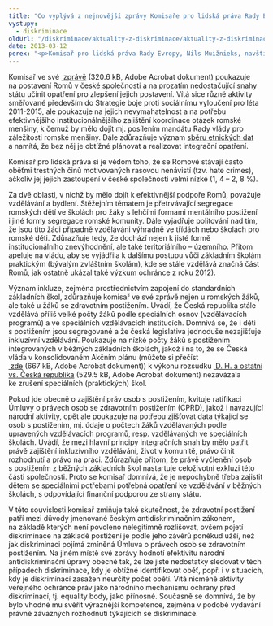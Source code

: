 ```yaml
---
title: "Co vyplývá z nejnovější zprávy Komisaře pro lidská práva Rady Evropy pro Českou republiku?"
vystupy:
  - diskriminace
oldUrl: "/diskriminace/aktuality-z-diskriminace/aktuality-z-diskriminace-2013/co-vyplyva-z-nejnovejsi-zpravy-komisare-pro-lidska-prava-rady-evropy-pro-ceskou-republiku/"
date: 2013-03-12
perex: "<p>Komisař pro lidská práva Rady Evropy, Nils Muižnieks, navštívil ve dnech 12. - 15. listopadu loňského roku Českou republiku a následně na základě této návštěvy pojmenoval nejpalčivější problémy, s nimiž se v České republice setkávají menšiny i majoritní společnost při zajištění základních práv.</p>"
---
```


<!-- imported from the old website -->

<p class="align-blok">Komisař ve své <a title="Otevření do nového okna" href="/uploads-import/DISKRIMINACE/aktuality/zprava_komisare_pro_lidska_prava_Rady_Evropy_2013.pdf" target="_blank"> zprávě</a> (320.6 kB, Adobe Acrobat dokument) poukazuje na postavení Romů v české společnosti a na prozatím nedostačující snahy státu učinit opatření pro zlepšení jejich postavení. Vítá sice různé aktivity směřované především do Strategie boje proti sociálnímu vyloučení pro léta 2011-2015, ale poukazuje na jejich nevymahatelnost a na potřebu efektivnějšího institucionálnějšího zajištění koordinace otázek romské menšiny, k čemuž by mělo dojít mj. posílením mandátu Rady vlády pro záležitosti romské menšiny. Dále zdůrazňuje význam <a title="Otevření do nového okna" href="http://www.coe.int/t/dghl/monitoring/ecri/activities/Themes/Ethnic_statistics_and_data_protection.pdf" target="_blank">sběru etnických dat</a>  a namítá, že bez něj je obtížné plánovat a realizovat integrační opatření.</p><p class="align-blok">Komisař pro lidská práva si je vědom toho, že se Romové stávají často oběťmi trestných činů motivovaných rasovou nenávistí (tzv. hate crimes), ačkoliv jej jejich zastoupení v české společnosti velmi nízké (1, 4 – 2, 8 %). </p><p class="align-blok">Za dvě oblasti, v nichž by mělo dojít k efektivnější podpoře Romů, považuje vzdělávání a bydlení. Stěžejním tématem je přetrvávající segregace romských dětí ve školách pro žáky s lehčími formami mentálního postižení i jiné formy segregace romské komunity. Dále vyjadřuje politování nad tím, že jsou tito žáci případně vzděláváni výhradně ve třídách nebo školách pro romské děti. Zdůrazňuje tedy, že dochází nejen k jisté formě institucionálního znevýhodnění, ale také teritoriálního – územního. Přitom apeluje na vládu, aby se vyjádřila k dalšímu postupu vůči základním školám praktickým (bývalým zvláštním školám), kde se stále vzdělává značná část Romů, jak ostatně ukázal také <a href="/tiskove-zpravy/tiskove-zpravy-2012/vyzkum-potvrdil-neprimou-diskriminaci-romskych-zaku/">výzkum</a> ochránce z roku 2012). </p><p class="align-blok">Význam inkluze, zejména prostřednictvím zapojení do standardních základních škol, zdůrazňuje komisař ve své zprávě nejen u romských žáků, ale také u žáků se zdravotním postižením. Uvádí, že Česká republika stále vzdělává příliš velké počty žáků podle speciálních osnov (vzdělávacích programů) a ve speciálních vzdělávacích institucích. Domnívá se, že i děti s postižením jsou segregované a že česká legislativa jednoduše nezajišťuje inkluzívní vzdělávání. Poukazuje na nízké počty žáků s postižením integrovaných v běžných základních školách, jakož i na to, že se Česká vláda v konsolidovaném Akčním plánu (můžete si přečíst <a title="Otevření do nového okna" href="/uploads-import/DISKRIMINACE/aktuality/Plan_opatreni__k_vykonu_rozsudku_D._H.pdf" target="_blank"> zde</a> (667 kB, Adobe Acrobat dokument)) k výkonu rozsudku <a title="Otevření do nového okna" href="/uploads-import/DISKRIMINACE/aktuality/DH-rozsudekGC.pdf" target="_blank"> D. H. a ostatní vs. Česká republika</a> (529.5 kB, Adobe Acrobat dokument) nezavázala ke zrušení speciálních (praktických) škol. </p><p class="align-blok">Pokud jde obecně o zajištění práv osob s postižením, kvituje ratifikaci Úmluvy o právech osob se zdravotním postižením (CPRD), jakož i navazující národní aktivity, opět ale poukazuje na potřebu zjišťovat data týkající se osob s postižením, mj. údaje o počtech žáků vzdělávaných podle upravených vzdělávacích programů, resp. vzdělávaných ve speciálních školách. Uvádí, že mezi hlavní principy integračních snah by mělo patřit právě zajištění inkluzívního vzdělávání, život v komunitě, právo činit rozhodnutí a právo na práci. Zdůrazňuje přitom, že právě vyčlenění osob s postižením z běžných základních škol nastartuje celoživotní exkluzi této části společnosti. Proto se komisař domnívá, že je nepochybně třeba zajistit dětem se speciálními potřebami potřebná opatření ke vzdělávání v běžných školách, s odpovídající finanční podporou ze strany státu. </p><p class="align-blok">V této souvislosti komisař zmiňuje také skutečnost, že zdravotní postižení patří mezi důvody jmenované českým antidiskriminačním zákonem, na základě kterých není povoleno nelegitimně rozlišovat, ovšem pojetí diskriminace na základě postižení je podle jeho závěrů poněkud užší, než jak diskriminaci pojímá zmíněná Úmluva o právech osob se zdravotním postižením. Na jiném místě své zprávy hodnotí efektivitu národní antidiskriminační úpravy obecně tak, že lze jisté nedostatky sledovat v těch případech diskriminace, kdy je obtížné identifikovat oběť, popř. i v situacích, kdy je diskriminací zasažen neurčitý počet obětí. Vítá nicméně aktivity veřejného ochránce práv jako národního mechanismu ochrany před diskriminací, tj. equality body, jako přínosné. Současně se domnívá, že by bylo vhodné mu svěřit výraznější kompetence, zejména v podobě vydávání právně závazných rozhodnutí týkajících se diskriminace. </p>

